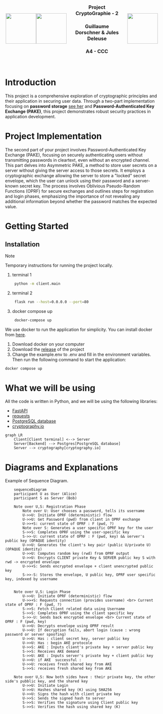 <div style="display: flex; justify-content: center; align-items: center; width: 500px; margin: 0 auto;">
    <img src="https://avatars.githubusercontent.com/u/44686652?v=4" height=100 style="align-self: center;">
    <img src="https://media.discordapp.net/attachments/1172462760530034742/1215056991190392893/image.png?ex=65fb5d01&is=65e8e801&hm=9bdd484fcc715d50b973f4d8feab28ad0862fa68dc7ff435b1b46e8fa6902900&=&format=webp&quality=lossless&width=920&height=936" height=100 style="align-self: center;">
    <div style="padding: 20px; text-align: center;">
        <h3 style="font-size: 16px;">Project CryptoGraphie - 2</h3>
        <h3 style="font-size: 16px;">Guillaume Dorschner & Jules Deleuse</h3>
        <h3 style="font-size: 16px;">A4 - CCC</h3>
    </div>
    <img src="https://www.esilv.fr/ecole-ingenieur/logos/logo_esilv_png_couleur.png" width="100" style="align-self: center;">
</div>

# Introduction

This project is a comprehensive exploration of cryptographic principles and their application in securing user data. Through a two-part implementation focusing on **password storage** [see her](https://github.com/GuillaumeDorschner/ESILV-Cryptography-S8-1) and **Password-Authenticated Key Exchange (PAKE)**, this project demonstrates robust security practices in application development.


# Project Implementation

The second part of your project involves Password-Authenticated Key Exchange (PAKE), focusing on securely authenticating users without transmitting passwords in cleartext, even without an encrypted channel. This part delves into Asymmetric PAKE, a method to store user secrets on a server without giving the server access to those secrets. It employs a cryptographic exchange allowing the server to store a "locked" secret envelope, which the user can unlock using their password and a server-known secret key. The process involves Oblivious Pseudo-Random Functions (OPRF) for secure exchanges and outlines steps for registration and login phases, emphasizing the importance of not revealing any additional information beyond whether the password matches the expected value.

# Getting Started

## Installation

> [!NOTE]
> Temporary instructions for running the project locally.
> 1. terminal 1
>    ```bash
>     python -m client.main
>     ```
> 2. terminal 2
>    ```bash
>     flask run --host=0.0.0.0 --port=80
>     ```
> 3. docker compose up
>    ```bash
>     docker-compose up
>     ```

We use docker to run the application for simplicity. You can install docker from [here](https://docs.docker.com/get-docker/).

1. Download docker on your computer
2. Download the [release](https://github.com/GuillaumeDorschner/ESILV-Cryptography-S8/releases/latest) of the project
3. Change the example.env to .env and fill in the environment variables. Then run the following command to start the application:

```bash
docker compose up
```

# What we will be using

All the code is written in Python, and we will be using the following libraries:
- [FastAPI](https://fastapi.tiangolo.com/)
- [requests](https://docs.python-requests.org/en/master/)
- [PostgreSQL database](https://www.postgresql.org/)
- [cryptography.io](https://cryptography.io/)

```mermaid
graph LR
    Client[Client terminal] <--> Server
    Server[Backend] --> Postgres[PostgreSQL database]
    Server --> cryptography[cryptography.io]
```


# Diagrams and Explanations

Example of Sequence Diagram.

```mermaid
    sequenceDiagram
    participant U as User (Alice)
    participant S as Server (Bob)

    Note over U,S: Registration Phase
        Note over U: User chooses a password, tells its username
        U->>U: Initiate OPRF (deterministic) flow
        U->>U: Get Password (pwd) from client in OPRF exchange
        U->>+S: current state of OPRF : F (pwd, ?)
        Note over S: Generates a user specific OPRF key for the user
        S->>S: Completes OPRF using the user-specific key
        S->>-U: current state of OPRF : F (pwd, key) && server's public key (OPAQUE identity)
        U->>U: Generates the client's key pair (public U/private U) (OPAQUE identity)
        U->>U: Computes random key (rwd) from OPRF output
        U->>U: Encrypts CLIENT private Key & SERVER public key S with rwd -> encrypted envelope
        U->>+S: Sends encrypted envelope + client unencrypted public key
        S->>-S: Stores the envelope, U public key, OPRF user specific key, indexed by username


    Note over U,S: Login Phase
        U->>U: Initiate OPRF (deterministic) flow
        U->>+S: Requests connection (provides username) <br> Current state of OPRF : F (pwd, ?)
        S->>S: Fetch Client related data using Username
        S->>S: Completes OPRF using the client specific key
        S->>-U: Sends back encrypted envelope <br> Current state of OPRF : F (pwd, key)
        U->>U: Decrypts envelope using OPRF result
        U->>U: If decryption fails, abort login (cause : wrong password or server spoofing)
        U->>U: Has : client secret key, server public key
        U->>U: Has : begin AKE protocole
        U->>S: AKE : Inputs client's private key + server public key
        S->>S: Receives AKE demand
        S->>U: AKE : Inputs server's private key + client public key
        U->>U: if AKE  successful :
        U->>U: receives fresh shared key from AKE
        S->>S: receives fresh shared key from AKE

    Note over U,S: Now both sides have : their private key, the other side's pubblic key, and the shared key
        U->>U: Initiate Login
        U->>U: Hashes shared key (K) using SHA256
        U->>U: Signs the hash with client private key
        U->>S: Sends the signed hash to server
        S->>S: Verifies the signature using Client public key
        S->>S: Verifies the hash using shared key (K)
```
